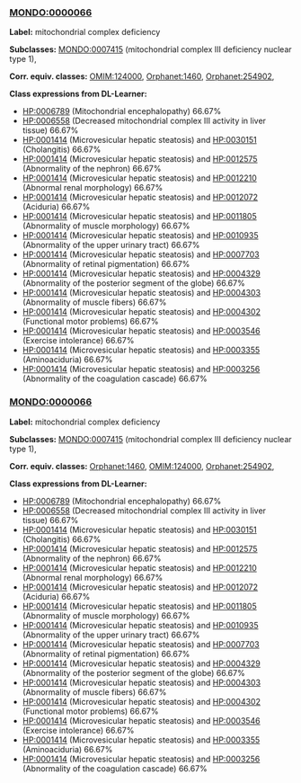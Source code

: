 
### [MONDO:0000066](http://purl.obolibrary.org/obo/MONDO_0000066)
**Label:** mitochondrial complex deficiency

**Subclasses:** [MONDO:0007415](http://purl.obolibrary.org/obo/MONDO_0007415) (mitochondrial complex III deficiency nuclear type 1), 

**Corr. equiv. classes:** [OMIM:124000](http://purl.obolibrary.org/obo/OMIM_124000), [Orphanet:1460](http://www.orpha.net/ORDO/Orphanet_1460), [Orphanet:254902](http://www.orpha.net/ORDO/Orphanet_254902), 

**Class expressions from DL-Learner:**

- [HP:0006789](http://purl.obolibrary.org/obo/HP_0006789) (Mitochondrial encephalopathy) 66.67%
- [HP:0006558](http://purl.obolibrary.org/obo/HP_0006558) (Decreased mitochondrial complex III activity in liver tissue) 66.67%
- [HP:0001414](http://purl.obolibrary.org/obo/HP_0001414) (Microvesicular hepatic steatosis) and [HP:0030151](http://purl.obolibrary.org/obo/HP_0030151) (Cholangitis) 66.67%
- [HP:0001414](http://purl.obolibrary.org/obo/HP_0001414) (Microvesicular hepatic steatosis) and [HP:0012575](http://purl.obolibrary.org/obo/HP_0012575) (Abnormality of the nephron) 66.67%
- [HP:0001414](http://purl.obolibrary.org/obo/HP_0001414) (Microvesicular hepatic steatosis) and [HP:0012210](http://purl.obolibrary.org/obo/HP_0012210) (Abnormal renal morphology) 66.67%
- [HP:0001414](http://purl.obolibrary.org/obo/HP_0001414) (Microvesicular hepatic steatosis) and [HP:0012072](http://purl.obolibrary.org/obo/HP_0012072) (Aciduria) 66.67%
- [HP:0001414](http://purl.obolibrary.org/obo/HP_0001414) (Microvesicular hepatic steatosis) and [HP:0011805](http://purl.obolibrary.org/obo/HP_0011805) (Abnormality of muscle morphology) 66.67%
- [HP:0001414](http://purl.obolibrary.org/obo/HP_0001414) (Microvesicular hepatic steatosis) and [HP:0010935](http://purl.obolibrary.org/obo/HP_0010935) (Abnormality of the upper urinary tract) 66.67%
- [HP:0001414](http://purl.obolibrary.org/obo/HP_0001414) (Microvesicular hepatic steatosis) and [HP:0007703](http://purl.obolibrary.org/obo/HP_0007703) (Abnormality of retinal pigmentation) 66.67%
- [HP:0001414](http://purl.obolibrary.org/obo/HP_0001414) (Microvesicular hepatic steatosis) and [HP:0004329](http://purl.obolibrary.org/obo/HP_0004329) (Abnormality of the posterior segment of the globe) 66.67%
- [HP:0001414](http://purl.obolibrary.org/obo/HP_0001414) (Microvesicular hepatic steatosis) and [HP:0004303](http://purl.obolibrary.org/obo/HP_0004303) (Abnormality of muscle fibers) 66.67%
- [HP:0001414](http://purl.obolibrary.org/obo/HP_0001414) (Microvesicular hepatic steatosis) and [HP:0004302](http://purl.obolibrary.org/obo/HP_0004302) (Functional motor problems) 66.67%
- [HP:0001414](http://purl.obolibrary.org/obo/HP_0001414) (Microvesicular hepatic steatosis) and [HP:0003546](http://purl.obolibrary.org/obo/HP_0003546) (Exercise intolerance) 66.67%
- [HP:0001414](http://purl.obolibrary.org/obo/HP_0001414) (Microvesicular hepatic steatosis) and [HP:0003355](http://purl.obolibrary.org/obo/HP_0003355) (Aminoaciduria) 66.67%
- [HP:0001414](http://purl.obolibrary.org/obo/HP_0001414) (Microvesicular hepatic steatosis) and [HP:0003256](http://purl.obolibrary.org/obo/HP_0003256) (Abnormality of the coagulation cascade) 66.67%



### [MONDO:0000066](http://purl.obolibrary.org/obo/MONDO_0000066)
**Label:** mitochondrial complex deficiency

**Subclasses:** [MONDO:0007415](http://purl.obolibrary.org/obo/MONDO_0007415) (mitochondrial complex III deficiency nuclear type 1), 

**Corr. equiv. classes:** [Orphanet:1460](http://www.orpha.net/ORDO/Orphanet_1460), [OMIM:124000](http://purl.obolibrary.org/obo/OMIM_124000), [Orphanet:254902](http://www.orpha.net/ORDO/Orphanet_254902), 

**Class expressions from DL-Learner:**

- [HP:0006789](http://purl.obolibrary.org/obo/HP_0006789) (Mitochondrial encephalopathy) 66.67%
- [HP:0006558](http://purl.obolibrary.org/obo/HP_0006558) (Decreased mitochondrial complex III activity in liver tissue) 66.67%
- [HP:0001414](http://purl.obolibrary.org/obo/HP_0001414) (Microvesicular hepatic steatosis) and [HP:0030151](http://purl.obolibrary.org/obo/HP_0030151) (Cholangitis) 66.67%
- [HP:0001414](http://purl.obolibrary.org/obo/HP_0001414) (Microvesicular hepatic steatosis) and [HP:0012575](http://purl.obolibrary.org/obo/HP_0012575) (Abnormality of the nephron) 66.67%
- [HP:0001414](http://purl.obolibrary.org/obo/HP_0001414) (Microvesicular hepatic steatosis) and [HP:0012210](http://purl.obolibrary.org/obo/HP_0012210) (Abnormal renal morphology) 66.67%
- [HP:0001414](http://purl.obolibrary.org/obo/HP_0001414) (Microvesicular hepatic steatosis) and [HP:0012072](http://purl.obolibrary.org/obo/HP_0012072) (Aciduria) 66.67%
- [HP:0001414](http://purl.obolibrary.org/obo/HP_0001414) (Microvesicular hepatic steatosis) and [HP:0011805](http://purl.obolibrary.org/obo/HP_0011805) (Abnormality of muscle morphology) 66.67%
- [HP:0001414](http://purl.obolibrary.org/obo/HP_0001414) (Microvesicular hepatic steatosis) and [HP:0010935](http://purl.obolibrary.org/obo/HP_0010935) (Abnormality of the upper urinary tract) 66.67%
- [HP:0001414](http://purl.obolibrary.org/obo/HP_0001414) (Microvesicular hepatic steatosis) and [HP:0007703](http://purl.obolibrary.org/obo/HP_0007703) (Abnormality of retinal pigmentation) 66.67%
- [HP:0001414](http://purl.obolibrary.org/obo/HP_0001414) (Microvesicular hepatic steatosis) and [HP:0004329](http://purl.obolibrary.org/obo/HP_0004329) (Abnormality of the posterior segment of the globe) 66.67%
- [HP:0001414](http://purl.obolibrary.org/obo/HP_0001414) (Microvesicular hepatic steatosis) and [HP:0004303](http://purl.obolibrary.org/obo/HP_0004303) (Abnormality of muscle fibers) 66.67%
- [HP:0001414](http://purl.obolibrary.org/obo/HP_0001414) (Microvesicular hepatic steatosis) and [HP:0004302](http://purl.obolibrary.org/obo/HP_0004302) (Functional motor problems) 66.67%
- [HP:0001414](http://purl.obolibrary.org/obo/HP_0001414) (Microvesicular hepatic steatosis) and [HP:0003546](http://purl.obolibrary.org/obo/HP_0003546) (Exercise intolerance) 66.67%
- [HP:0001414](http://purl.obolibrary.org/obo/HP_0001414) (Microvesicular hepatic steatosis) and [HP:0003355](http://purl.obolibrary.org/obo/HP_0003355) (Aminoaciduria) 66.67%
- [HP:0001414](http://purl.obolibrary.org/obo/HP_0001414) (Microvesicular hepatic steatosis) and [HP:0003256](http://purl.obolibrary.org/obo/HP_0003256) (Abnormality of the coagulation cascade) 66.67%



